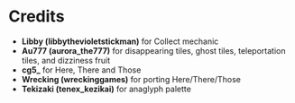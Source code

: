 # Credits
- **Libby (libbythevioletstickman)** for Collect mechanic
- **Au777 (aurora_the777)** for disappearing tiles, ghost tiles, teleportation tiles, and dizziness fruit
- **cg5_** for Here, There and Those
- **Wrecking (wreckinggames)** for porting Here/There/Those
- **Tekizaki (tenex_kezikai)** for anaglyph palette
